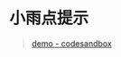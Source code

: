 # 小雨点提示
> [demo - codesandbox](https://codesandbox.io/embed/github/q-jason/code/tree/master/swiper-parallax-slide?fontsize=14)
